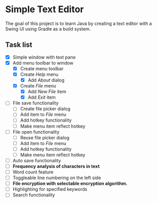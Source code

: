 # Simple Text Editor

The goal of this project is to learn Java by creating a text editor with a Swing UI using Gradle as a build system.

## Task list

- [x] Simple window with text pane
- [x] Add menu toolbar to window
    - [x] Create menu toolbar
    - [x] Create *Help* menu
        - [x] Add *About* dialog
    - [x] Create *File* menu
        - [x] Add *New File* item
        - [x] Add *Exit* item
- [ ] File save functionality
    - [ ] Create file picker dialog
    - [ ] Add item to *File* menu
    - [ ] Add hotkey functionality
    - [ ] Make menu item reflect hotkey
- [ ] File open functionality
    - [ ] Reuse file picker dialog
    - [ ] Add item to *File* menu
    - [ ] Add hotkey functionality
    - [ ] Make menu item reflect hotkey
- [ ] Auto save functionality
- [ ] **Frequency analysis of characters in text**
- [ ] Word count feature
- [ ] Toggleable line numbering on the left side
- [ ] **File encryption with selectable encryption algorithm.**
- [ ] Highlighting for specified keywords
- [ ] Search functionality
